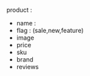 product :
  - name :
  - flag : (sale,new,feature)
  - image 
  - price
  - sku
  - brand 
  - reviews
